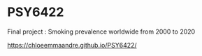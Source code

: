 # PSY6422
Final project : Smoking prevalence worldwide from 2000 to 2020


https://chloeemmaandre.github.io/PSY6422/

